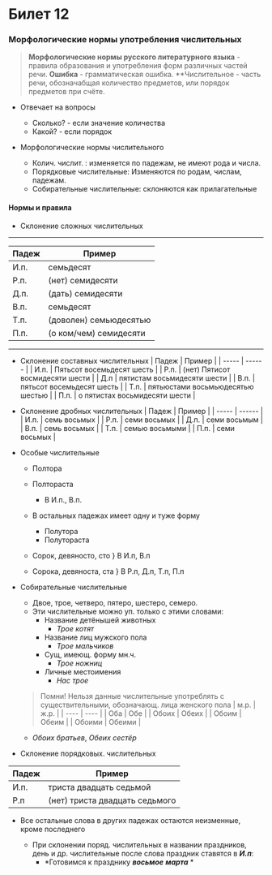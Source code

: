 # Билет 12

### Морфологические нормы употребления числительных 
> **Морфологические нормы русского литературного языка** - правила образования и употребления форм различных частей речи.
> **Ошибка** - грамматическая ошибка.
> **Числительное - часть речи, обозначабщая количество предметов, или порядок предметов при счёте.
- Отвечает на вопросы
    * Сколько? - если значение количества
    * Какой? - если порядок 

- Морфологические нормы числительного
    * Колич. числит. : изменяется по падежам, не имеют рода и числа.
    * Порядковые числительные: Изменяются по родам, числам, падежам.
    * Собирательные числительные: склоняются как прилагательные

#### Нормы и правила 
- Склонение сложных числительных
***
| Падеж | Пример |
| ----- | ------ |
| И.п.  | семьдесят | 
| Р.п. | (нет) семидесяти |
| Д.п. | (дать) семидесяти |
| В.п. | семьдесят |
| Т.п. | (доволен) семьюдесятью |
| П.п. | (о ком/чем) семидесяти |
***
- Склонение составных числительных
| Падеж | Пример |
| ----- | ------ |
| И.п. | Пятьсот восемьдесят шесть |
| Р.п. | (нет) Пятисот восмидесяти шести |
| Д.п | пятистам восьмидесяти шести |
| В.п. | пятьсот восемьдесят шесть |
| Т.п. | пятьюстами восьмьюдесятью шестью |
| П.п. | о пятистах восьмидесяти шести |

- Склонение дробных числительных
| Падеж | Пример |
| ----- | ------ |
| И.п. | семь восьмых |
| Р.п. | семи восьмых |
| Д.п. | семи восьмым |
| В.п. | семь восьмых |
| Т.п. | семью восьмыми |
| П.п. | семи восьмых |

- Особые числительные 
    * Полтора 
    * Полтораста
        * В И.п., В.п.
    * В остальных падежах имеет одну и туже форму 
        * Полутора
        * Полутораста 

    * Сорок, девяносто, сто } В И.п, В.п
    * Сорока, девяноста, ста } В Р.п, Д.п, Т.п, П.п

- Собирательные числительные 
    * Двое, трое, четверо, пятеро, шестеро, семеро.
    - Эти числительные можно уп. только с этими словами:
        * Название детёнышей животных 
            * *Трое котят*
        * Название лиц мужского пола 
            * *Трое мальчиков*
        * Сущ, имеющ. форму мн.ч.
            * *Трое ножниц*
        * Личные местоимения 
            * *Нас трое*
    > Помни! Нельзя данные числительные употреблять с существительными, обозначающ. лица женского пола
    | м.р. | ж.р. |
    | ---- | ---- |
    | Оба | Обе |
    | Обоих | Обеих |
    | Обоим | Обеим |
    | Обоими | Обеими | 
    - *Обоих братьев*, *Обеих сестёр*

- Склонение порядковых. числительных 

| Падеж | Пример |
| ----- | ------ |
| И.п. | триста двадцать седьмой |
| Р.п | (нет) триста двадцать седьмого |
- Все остальные слова в других падежах остаются неизменные, кроме последнего

    * При склонении поряд. числительных в названии праздников, день и др. числительные после слова праздник ставятся в ***И.п***:
        * *Готовимся к празднику ***восьмое*** ***марта*** *
